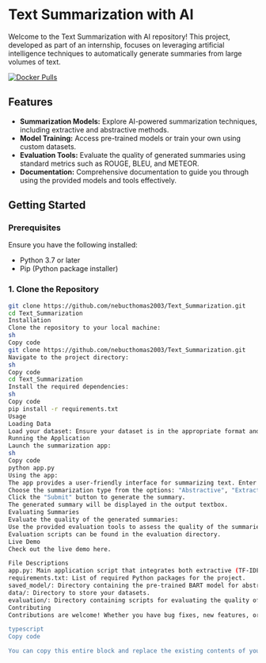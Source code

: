 # Text Summarization with AI

Welcome to the Text Summarization with AI repository! This project, developed as part of an internship, focuses on leveraging artificial intelligence techniques to automatically generate summaries from large volumes of text.

[![Docker Pulls](https://img.shields.io/docker/pulls/nebucthomas2003/text-summarization-app.svg)](https://hub.docker.com/r/nebucthomas2003/text-summarization-app)

## Features

- **Summarization Models:** Explore AI-powered summarization techniques, including extractive and abstractive methods.
- **Model Training:** Access pre-trained models or train your own using custom datasets.
- **Evaluation Tools:** Evaluate the quality of generated summaries using standard metrics such as ROUGE, BLEU, and METEOR.
- **Documentation:** Comprehensive documentation to guide you through using the provided models and tools effectively.

## Getting Started

### Prerequisites

Ensure you have the following installed:
- Python 3.7 or later
- Pip (Python package installer)

### 1. Clone the Repository

```sh
git clone https://github.com/nebucthomas2003/Text_Summarization.git
cd Text_Summarization
Installation
Clone the repository to your local machine:
sh
Copy code
git clone https://github.com/nebucthomas2003/Text_Summarization.git
Navigate to the project directory:
sh
Copy code
cd Text_Summarization
Install the required dependencies:
sh
Copy code
pip install -r requirements.txt
Usage
Loading Data
Load your dataset: Ensure your dataset is in the appropriate format and directory. For example, you can place your text files in a directory named data/.
Running the Application
Launch the summarization app:
sh
Copy code
python app.py
Using the app:
The app provides a user-friendly interface for summarizing text. Enter your article text in the provided textbox.
Choose the summarization type from the options: "Abstractive", "Extractive (TF-IDF)", or "Extractive (TextRank)".
Click the "Submit" button to generate the summary.
The generated summary will be displayed in the output textbox.
Evaluating Summaries
Evaluate the quality of the generated summaries:
Use the provided evaluation tools to assess the quality of the summaries using metrics such as ROUGE.
Evaluation scripts can be found in the evaluation directory.
Live Demo
Check out the live demo here.

File Descriptions
app.py: Main application script that integrates both extractive (TF-IDF and TextRank) and abstractive summarization models. It provides a Gradio interface for user interaction.
requirements.txt: List of required Python packages for the project.
saved_model/: Directory containing the pre-trained BART model for abstractive summarization.
data/: Directory to store your datasets.
evaluation/: Directory containing scripts for evaluating the quality of generated summaries.
Contributing
Contributions are welcome! Whether you have bug fixes, new features, or improvements to existing functionality, feel free to submit a pull request. Please ensure your contributions align with the project's guidelines.

typescript
Copy code

You can copy this entire block and replace the existing contents of your `README.md` file wit

